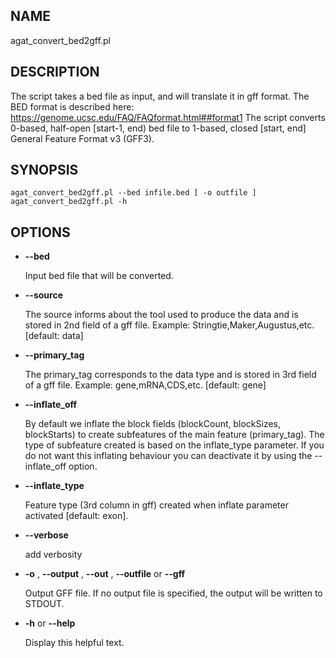 ## NAME

agat\_convert\_bed2gff.pl

## DESCRIPTION

The script takes a bed file as input, and will translate it in gff format.
The BED format is described here: https://genome.ucsc.edu/FAQ/FAQformat.html##format1
The script converts 0-based, half-open \[start-1, end) bed file to
1-based, closed \[start, end\] General Feature Format v3 (GFF3).

## SYNOPSIS

```
agat_convert_bed2gff.pl --bed infile.bed [ -o outfile ]
agat_convert_bed2gff.pl -h
```

## OPTIONS

- **--bed**

    Input bed file that will be converted.

- **--source**

    The source informs about the tool used to produce the data and is stored in 2nd field of a gff file.
    Example: Stringtie,Maker,Augustus,etc. \[default: data\]

- **--primary\_tag**

    The primary\_tag corresponds to the data type and is stored in 3rd field of a gff file.
    Example: gene,mRNA,CDS,etc.  \[default: gene\]

- **--inflate\_off**

    By default we inflate the block fields (blockCount, blockSizes, blockStarts) to create subfeatures
    of the main feature (primary\_tag). The type of subfeature created is based on the
    inflate\_type parameter. If you do not want this inflating behaviour you can deactivate it
    by using the --inflate\_off option.

- **--inflate\_type**

    Feature type (3rd column in gff) created when inflate parameter activated \[default: exon\].

- **--verbose**

    add verbosity

- **-o** , **--output** , **--out** , **--outfile** or **--gff**

    Output GFF file. If no output file is specified, the output will be
    written to STDOUT.

- **-h** or **--help**

    Display this helpful text.

